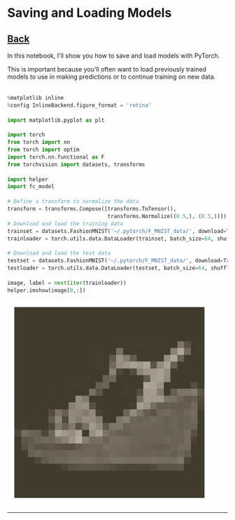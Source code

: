 # Saving and Loading Models

## [Back](../README.md)

In this notebook, I'll show you how to save and load models with PyTorch.

This is important because you'll often want to load previously trained models to use in making predictions or to continue training on new data.

```py

%matplotlib inline
%config InlineBackend.figure_format = 'retina'

import matplotlib.pyplot as plt

import torch
from torch import nn
from torch import optim
import torch.nn.functional as F
from torchvision import datasets, transforms

import helper
import fc_model

# Define a transform to normalize the data
transform = transforms.Compose([transforms.ToTensor(),
                                transforms.Normalize((0.5,), (0.5,))])
# Download and load the training data
trainset = datasets.FashionMNIST('~/.pytorch/F_MNIST_data/', download=True, train=True, transform=transform)
trainloader = torch.utils.data.DataLoader(trainset, batch_size=64, shuffle=True)

# Download and load the test data
testset = datasets.FashionMNIST('~/.pytorch/F_MNIST_data/', download=True, train=False, transform=transform)
testloader = torch.utils.data.DataLoader(testset, batch_size=64, shuffle=True)

image, label = next(iter(trainloader))
helper.imshow(image[0,:])

```

![shoe](../img/slm.png)

---
